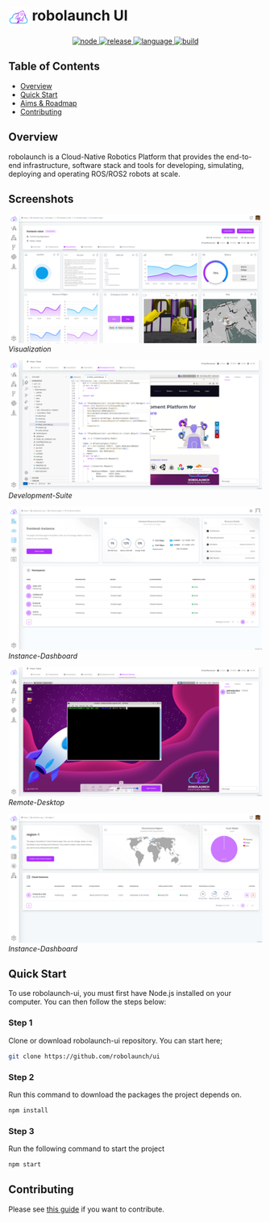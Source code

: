 # <img src="https://raw.githubusercontent.com/robolaunch/trademark/main/logos/svg/rocket.svg" width="40" height="40" align="top"> robolaunch UI

<div align="center">
  <p align="center">
    <a href="https://github.com/nodejs">
      <img src="https://img.shields.io/badge/nodejs-18.18.2-dgreen" alt="node">
    </a>
    <a href="https://github.com/robolaunch/ui/releases">
      <img src="https://img.shields.io/badge/release-v0.22.2-red" alt="release">
    </a>
        <a href="#">
      <img src="https://img.shields.io/badge/language-typescript-blue" alt="language">
    </a>
    <a href="https://github.com/robolaunch/ui/actions">
      <img src="https://img.shields.io/badge/build-passing-dgreen" alt="build">
    </a>
  </p>
</div>

## Table of Contents

- [Overview](#overview)
- [Quick Start](#quick-start)
- [Aims & Roadmap](#aims--roadmap)
- [Contributing](#contributing)

## Overview

robolaunch is a Cloud-Native Robotics Platform that provides the end-to-end infrastructure, software stack and tools for developing, simulating, deploying and operating ROS/ROS2 robots at scale.

## Screenshots

![Robolaunch UI](./docs/assets/visualization.png)
_Visualization_

![Robolaunch UI](./docs/assets/dev-suite.png)
_Development-Suite_

![Robolaunch UI](./docs/assets/ci-dashboard.png)
_Instance-Dashboard_

![Robolaunch UI](./docs/assets/remote-desktop.png)
_Remote-Desktop_

![Robolaunch UI](./docs/assets/instance-dashboard.png)
_Instance-Dashboard_

## Quick Start

To use robolaunch-ui, you must first have Node.js installed on your computer. You can then follow the steps below:

### Step 1

Clone or download robolaunch-ui repository. You can start here;

```bash
git clone https://github.com/robolaunch/ui
```

### Step 2

Run this command to download the packages the project depends on.

```bash
npm install
```

### Step 3

Run the following command to start the project

```bash
npm start
```

## Contributing

Please see [this guide](./CONTRIBUTING.md) if you want to contribute.
